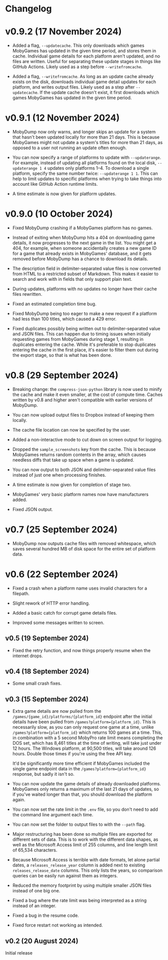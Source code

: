 # Changelog

# v0.9.2 (17 November 2024)

- Added a flag, `--updatecache`. This only downloads which games MobyGames has updated in
  the given time period, and stores them in cache. Individual game details for each
  platform aren't updated, and no files are written. Useful for separating these update
  stages in things like GitHub Actions. Likely used as a step before `--writefromcache`.

- Added a flag, `--writefromcache`. As long as an update cache already exists on the
  disk, downloads individual game detail updates for each platform, and writes output
  files. Likely used as a step after `--updatecache`. If the update cache doesn't exist,
  it first downloads which games MobyGames has updated in the given time period.

# v0.9.1 (12 November 2024)

- MobyDump now only warns, and longer skips an update for a system that hasn't been
  updated locally for more than 21 days. This is because MobyGames might not update a
  system's titles for more than 21 days, as opposed to a user not running an update often
  enough.

- You can now specify a range of platforms to update with `--updaterange`. For example,
  instead of updating all platforms found on the local disk, `--updaterange 1 4` updates
  only platforms 1&ndash;4. To download a single platform, specify the same number twice:
  `--updaterange 1 1`. This can help to limit updates to specific platforms when
  trying to take things into account like GitHub Action runtime limits.

- A time estimate is now given for platform updates.

# v0.9.0 (10 October 2024)

- Fixed MobyDump crashing if a MobyGames platform has no games.

- Instead of exiting when MobyDump hits a 404 on downloading game details, it now
  progresses to the next game in the list. You might get a 404, for example, when
  someone accidentally creates a new game ID for a game that already exists in MobyGames'
  database, and it gets removed before MobyDump has a chance to download its details.

- The description field in delimiter-separated value files is now converted from HTML to
  a restricted subset of Markdown. This makes it easier to search and work with in fields
  that only support plain text.

- During updates, platforms with no updates no longer have their cache files rewritten.

- Fixed an estimated completion time bug.

- Fixed MobyDump being too eager to make a new request if a platform had less than 100
  titles, which caused a 429 error.

- Fixed duplicates possibly being written out to delimiter-separated value and JSON files.
  This can happen due to timing issues when initially requesting games from MobyGames
  during stage 1, resulting in duplicates entering the cache. While it's preferable to
  stop duplicates entering the cache in the first place, it's easier to filter them out
  during the export stage, so that is what has been done.

# v0.8 (29 September 2024)

- Breaking change: the `compress-json-python` library is now used to minify the cache and
  make it even smaller, at the cost of compute time. Caches written by v0.8 and higher
  aren't compatible with earlier versions of MobyDump.

- You can now upload output files to Dropbox instead of keeping them locally.

- The cache file location can now be specified by the user.

- Added a non-interactive mode to cut down on screen output for logging.

- Dropped the `sample_screenshots` key from the cache. This is because MobyGames
  returns random contents in the array, which causes needless diffs that take up space
  when a game is updated.

- You can now output to both JSON and delimiter-separated value files instead of just one
  when processing finishes.

- A time estimate is now given for completion of stage two.

- MobyGames' very basic platform names now have manufacturers added.

- Fixed JSON output.

# v0.7 (25 September 2024)

- MobyDump now outputs cache files with removed whitespace, which saves several hundred MB
  of disk space for the entire set of platform data.

# v0.6 (22 September 2024)

- Fixed a crash when a platform name uses invalid characters for a filepath.

- Slight rework of HTTP error handling.

- Added a basic catch for corrupt game details files.

- Improved some messages written to screen.

## v0.5 (19 September 2024)

- Fixed the retry function, and now things properly resume when the internet drops.

## v0.4 (18 September 2024)

- Some small crash fixes.

## v0.3 (15 September 2024)

- Extra game details are now pulled from the `/games/{game_id}/platforms/{platform_id}`
  endpoint after the initial details have been pulled from
  `/games?platform={platform_id}`. This is necessarily slow, as you can only request one
  game at a time, unlike `/games?platform={platform_id}` which returns 100 games at a
  time. This, in combination with a 5 second MobyPro rate limit means completing the DOS
  set, which has 8,461 titles at the time of writing, will take just under 12 hours.
  The Windows platform, at 90,500 titles, will take around 126 hours.
  Double those times if you're using the free API key.

  It'd be significantly more time efficient if MobyGames included the single game endpoint
  data in the `/games?platform={platform_id}` response, but sadly it isn't so.

- You can now update the game details of already downloaded platforms. MobyGames only
  returns a maximum of the last 21 days of updates, so if you've waited longer than that,
  you should download the platform again.

- You can now set the rate limit in the `.env` file, so you don't need to add the command
  line argument each time.

- You can now set the folder to output files to with the `--path` flag.

- Major restructuring has been done so multiple files are exported for different sets of
  data. This is to work with the different data shapes, as well as the Microsoft Access
  limit of 255 columns, and line length limit of 65,534 characters.

- Because Microsoft Access is terrible with date formats, let alone partial dates, a
  `releases_release_year` column is added next to existing `releases_release_date`
  columns. This only lists the years, so comparison queries can be easily run against
  them as integers.

- Reduced the memory footprint by using multiple smaller JSON files instead of one big
  one.

- Fixed a bug where the rate limit was being interpreted as a string instead of an
  integer.

- Fixed a bug in the resume code.

- Fixed force restart not working as intended.

## v0.2 (20 August 2024)

Initial release
